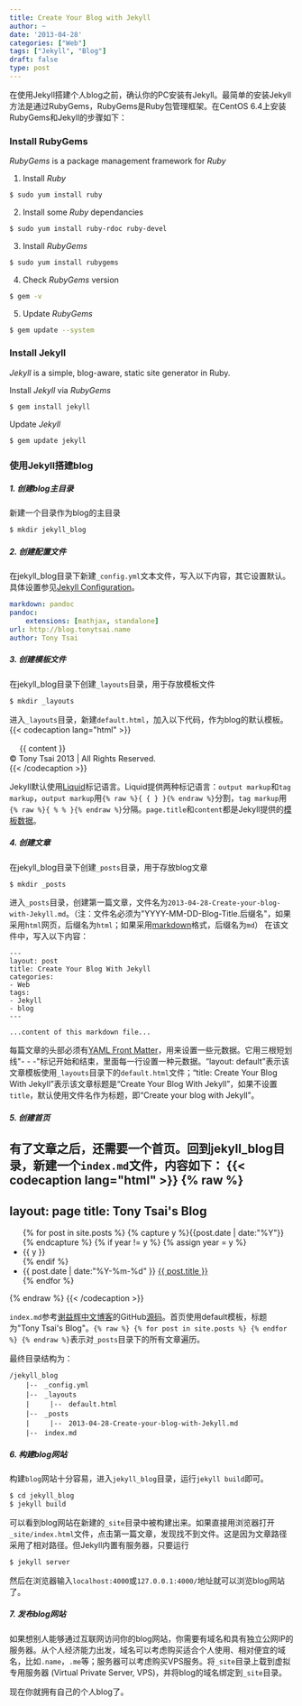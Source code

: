 ```yaml
---
title: Create Your Blog with Jekyll
author: ~
date: '2013-04-28'
categories: ["Web"]
tags: ["Jekyll", "Blog"]
draft: false
type: post
---
```


在使用Jekyll搭建个人blog之前，确认你的PC安装有Jekyll。最简单的安装Jekyll方法是通过RubyGems，RubyGems是Ruby包管理框架。在CentOS 6.4上安装RubyGems和Jekyll的步骤如下：

### Install RubyGems
*RubyGems* is a package management framework for *Ruby*

1. Install *Ruby*
``` bash
$ sudo yum install ruby
```

2. Install some *Ruby* dependancies
``` bash
$ sudo yum install ruby-rdoc ruby-devel
```

3. Install *RubyGems*
``` bash
$ sudo yum install rubygems
```

4. Check *RubyGems* version
``` bash
$ gem -v
```

5. Update *RubyGems*
``` bash
$ gem update --system
```

### Install Jekyll
*Jekyll* is a simple, blog-aware, static site generator in Ruby.

Install *Jekyll* via *RubyGems*
``` bash
$ gem install jekyll
```

Update *Jekyll*
``` bash
$ gem update jekyll
```

### 使用Jekyll搭建blog

##### 1. 创建blog主目录
新建一个目录作为blog的主目录
``` bash
$ mkdir jekyll_blog
```

##### 2. 创建配置文件
在jekyll_blog目录下新建`_config.yml`文本文件，写入以下内容，其它设置默认。具体设置参见[Jekyll Configuration](https://github.com/mojombo/jekyll/wiki/Configuration)。
``` yaml
markdown: pandoc
pandoc: 
    extensions: [mathjax, standalone]
url: http://blog.tonytsai.name
author: Tony Tsai
```

##### 3. 创建模板文件
在jekyll_blog目录下创建`_layouts`目录，用于存放模板文件
``` bash
$ mkdir _layouts
```

进入`_layouts`目录，新建`default.html`，加入以下代码，作为blog的默认模板。
{{< codecaption lang="html" >}}
<!DOCTYPE html>
<html>
  <head>
    <meta http-equiv="content-type" content="text/html; charset=utf-8"/>
    <title>{{ page.title }}</title>
  </head>
        　
  <body>
    {{ content }}
    <footer>
      &copy; Tony Tsai 2013 | All Rights Reserved.
    </footer>
  </body>
</html>
{{< /codecaption >}}

Jekyll默认使用[Liquid](https://github.com/shopify/liquid/wiki/liquid-for-designers)标记语言。Liquid提供两种标记语言：`output markup`和`tag markup`，`output markup`用`{% raw %}{ { } }{% endraw %}`分割，`tag markup`用`{% raw %}{ % % }{% endraw %}`分隔。`page.title`和`content`都是Jekyll提供的[模板数据](https://github.com/mojombo/jekyll/wiki/Template-Data)。

##### 4. 创建文章
在jekyll_blog目录下创建`_posts`目录，用于存放blog文章
``` bash
$ mkdir _posts
```

进入`_posts`目录，创建第一篇文章，文件名为`2013-04-28-Create-your-blog-with-Jekyll.md`。（注：文件名必须为"YYYY-MM-DD-Blog-Title.后缀名"，如果采用`html`网页，后缀名为`html`；如果采用[markdown](http://daringfireball.net/projects/markdown/)格式，后缀名为`md`）
在该文件中，写入以下内容：
```
---
layout: post
title: Create Your Blog With Jekyll
categories:
- Web
tags:
- Jekyll
- blog
---

...content of this markdown file...
```

每篇文章的头部必须有[YAML Front Matter](https://github.com/mojombo/jekyll/wiki/YAML-Front-Matter)，用来设置一些元数据。它用三根短划线"- - -"标记开始和结束，里面每一行设置一种元数据。“layout: default”表示该文章模板使用`_layouts`目录下的`default.html`文件；“title: Create Your Blog With Jekyll”表示该文章标题是“Create Your Blog With Jekyll”，如果不设置`title`，默认使用文件名作为标题，即“Create your blog with Jekyll”。

##### 5. 创建首页
有了文章之后，还需要一个首页。回到jekyll_blog目录，新建一个`index.md`文件，内容如下：
{{< codecaption lang="html" >}}
{% raw %}
---
layout: page
title: Tony Tsai's Blog
---

<ul class="listing">
{% for post in site.posts %}
  {% capture y %}{{post.date | date:"%Y"}}{% endcapture %}
  {% if year != y %}
  {% assign year = y %}
  <li class="listing-seperator">{{ y }}</li>
  {% endif %}
  <li class="listing-item">
    <time datetime="{{ post.date | date:"%Y-%m-%d" }}">{{ post.date | date:"%Y-%m-%d" }}</time>
    <a href="{{ site.url }}{{ post.url }}" title="{{ post.title }}">{{ post.title }}</a>
  </li>
{% endfor %}
</ul>
{% endraw %}
{{< /codecaption >}}

`index.md`参考[谢益辉中文博客](http://yihui.name/cn/)的GitHub[源码](https://github.com/yihui/cn)。首页使用default模板，标题为"Tony Tsai's Blog"。`{% raw %} {% for post in site.posts %} {% endfor %} {% endraw %}`表示对`_posts`目录下的所有文章遍历。

最终目录结构为：
```
/jekyll_blog
    |--　_config.yml
    |--　_layouts
    |     |--　default.html
    |--　_posts
    |     |--　2013-04-28-Create-your-blog-with-Jekyll.md
    |--　index.md
```

##### 6. 构建blog网站
构建`blog`网站十分容易，进入`jekyll_blog`目录，运行`jekyll build`即可。
``` bash
$ cd jekyll_blog
$ jekyll build
```

可以看到blog网站在新建的`_site`目录中被构建出来。如果直接用浏览器打开`_site/index.html`文件，点击第一篇文章，发现找不到文件。这是因为文章路径采用了相对路径。但Jekyll内置有服务器，只要运行
``` bash
$ jekyll server
```

然后在浏览器输入`localhost:4000`或`127.0.0.1:4000/`地址就可以浏览blog网站了。

##### 7. 发布blog网站
如果想别人能够通过互联网访问你的blog网站，你需要有域名和具有独立公网IP的服务器。从个人经济能力出发，域名可以考虑购买适合个人使用、相对便宜的域名，比如`.name`，`.me`等；服务器可以考虑购买VPS服务。将`_site`目录上载到虚拟专用服务器 (Virtual Private Server, VPS)，并将blog的域名绑定到`_site`目录。

现在你就拥有自己的个人blog了。
